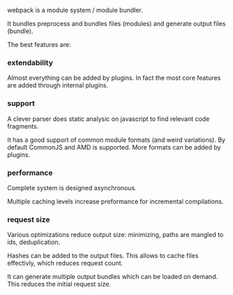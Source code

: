 webpack is a module system / module bundler. 

It bundles preprocess and bundles files (modules) and generate output files (bundle).

The best features are:

### extendability

Almost everything can be added by plugins. In fact the most core features are added through internal plugins.

### support

A clever parser does static analysic on javascript to find relevant code fragments.

It has a good support of common module formats (and weird variations). By default CommonJS and AMD is supported. More formats can be added by plugins.

### performance

Complete system is designed asynchronous.

Multiple caching levels increase preformance for incremental compilations.

### request size

Various optimizations reduce output size: minimizing, paths are mangled to ids, deduplication.

Hashes can be added to the output files. This allows to cache files effectivly, which reduces request count.

It can generate multiple output bundles which can be loaded on demand. This reduces the initial request size.